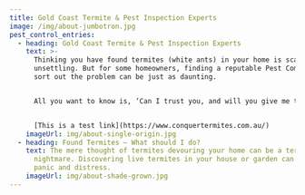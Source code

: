 ```yaml
---
title: Gold Coast Termite & Pest Inspection Experts
image: /img/about-jumbotron.jpg
pest_control_entries:
  - heading: Gold Coast Termite & Pest Inspection Experts
    text: >-
      Thinking you have found termites (white ants) in your home is scary and
      unsettling. But for some homeowners, finding a reputable Pest Company to
      sort out the problem can be just as daunting.


      All you want to know is, ‘Can I trust you, and will you give me the right advice’?


      [This is a test link](https://www.conquertermites.com.au/)
    imageUrl: img/about-single-origin.jpg
  - heading: Found Termites – What should I do?
    text: The mere thought of termites devouring your home can be a terrible
      nightmare. Discovering live termites in your house or garden can cause
      panic and distress.
    imageUrl: img/about-shade-grown.jpg
---
```

